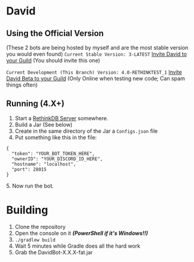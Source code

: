 # David
## Using the Official Version
(These 2 bots are being hosted by myself and are the most stable version you would even found)
`Current Stable Version: 3-LATEST`
[Invite David to your Guild](https://discordapp.com/oauth2/authorize?client_id=219162800516235275&scope=bot)
(You should invite this one)

`Current Development (This Branch) Version: 4.0-RETHINKTEST_1`
[Invite David Beta to your Guild](https://discordapp.com/oauth2/authorize?client_id=228629168231940096&scope=bot)
(Only Online when testing new code; Can spam things often)

## Running (4.X+)
1. Start a [RethinkDB Server](https://www.rethinkdb.com/docs/install/) somewhere.
2. Build a Jar (See below)
3. Create in the same directory of the Jar a `Configs.json` file
4. Put something like this in the file:
```
{
  "token": "YOUR_BOT_TOKEN_HERE",
  "ownerID": "YOUR_DISCORD_ID_HERE",
  "hostname": "localhost",
  "port": 28015
}
```
5\. Now run the bot.

# Building
1. Clone the repository
2. Open the console on it ***(PowerShell if it's Windows!!)***
3. `./gradlew build`
4. Wait 5 minutes while Gradle does all the hard work
5. Grab the DavidBot-X.X.X-fat.jar
